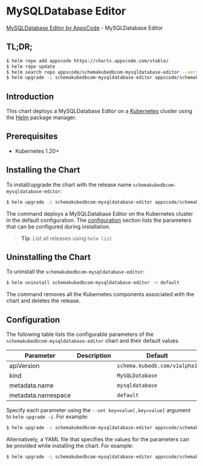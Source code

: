 # MySQLDatabase Editor

[MySQLDatabase Editor by AppsCode](https://appscode.com) - MySQLDatabase Editor

## TL;DR;

```bash
$ helm repo add appscode https://charts.appscode.com/stable/
$ helm repo update
$ helm search repo appscode/schemakubedbcom-mysqldatabase-editor --version=v0.16.0
$ helm upgrade -i schemakubedbcom-mysqldatabase-editor appscode/schemakubedbcom-mysqldatabase-editor -n default --create-namespace --version=v0.16.0
```

## Introduction

This chart deploys a MySQLDatabase Editor on a [Kubernetes](http://kubernetes.io) cluster using the [Helm](https://helm.sh) package manager.

## Prerequisites

- Kubernetes 1.20+

## Installing the Chart

To install/upgrade the chart with the release name `schemakubedbcom-mysqldatabase-editor`:

```bash
$ helm upgrade -i schemakubedbcom-mysqldatabase-editor appscode/schemakubedbcom-mysqldatabase-editor -n default --create-namespace --version=v0.16.0
```

The command deploys a MySQLDatabase Editor on the Kubernetes cluster in the default configuration. The [configuration](#configuration) section lists the parameters that can be configured during installation.

> **Tip**: List all releases using `helm list`

## Uninstalling the Chart

To uninstall the `schemakubedbcom-mysqldatabase-editor`:

```bash
$ helm uninstall schemakubedbcom-mysqldatabase-editor -n default
```

The command removes all the Kubernetes components associated with the chart and deletes the release.

## Configuration

The following table lists the configurable parameters of the `schemakubedbcom-mysqldatabase-editor` chart and their default values.

|     Parameter      | Description |                 Default                 |
|--------------------|-------------|-----------------------------------------|
| apiVersion         |             | <code>schema.kubedb.com/v1alpha1</code> |
| kind               |             | <code>MySQLDatabase</code>              |
| metadata.name      |             | <code>mysqldatabase</code>              |
| metadata.namespace |             | <code>default</code>                    |


Specify each parameter using the `--set key=value[,key=value]` argument to `helm upgrade -i`. For example:

```bash
$ helm upgrade -i schemakubedbcom-mysqldatabase-editor appscode/schemakubedbcom-mysqldatabase-editor -n default --create-namespace --version=v0.16.0 --set apiVersion=schema.kubedb.com/v1alpha1
```

Alternatively, a YAML file that specifies the values for the parameters can be provided while
installing the chart. For example:

```bash
$ helm upgrade -i schemakubedbcom-mysqldatabase-editor appscode/schemakubedbcom-mysqldatabase-editor -n default --create-namespace --version=v0.16.0 --values values.yaml
```
